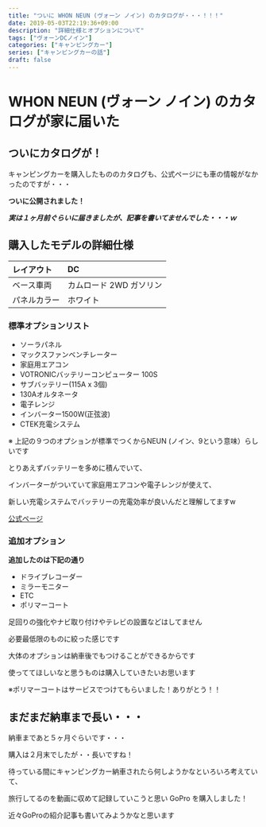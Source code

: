 ```yaml
---
title: "ついに WHON NEUN (ヴォーン ノイン) のカタログが・・・！！！"
date: 2019-05-03T22:19:36+09:00
description: "詳細仕様とオプションについて"
tags: ["ヴォーンDCノイン"] 
categories: ["キャンピングカー"]
series: ["キャンピングカーの話"]
draft: false
---
```


# WHON NEUN (ヴォーン ノイン) のカタログが家に届いた


## ついにカタログが！

キャンピングカーを購入したもののカタログも、公式ページにも車の情報がなかったのですが・・・

**ついに公開されました！**

***実は１ヶ月前ぐらいに届きましたが、記事を書いてませんでした・・・ｗ***

## 購入したモデルの詳細仕様

| レイアウト | DC |
| :--- | :--- |
| ベース車両 | カムロード 2WD ガソリン |
| パネルカラー | ホワイト |

### 標準オプションリスト

- ソーラパネル
- マックスファンベンチレーター
- 家庭用エアコン
- VOTRONICバッテリーコンピューター 100S
- サブバッテリー(115A x 3個)
- 130Aオルタネータ
- 電子レンジ
- インバーター1500W(正弦波)
- CTEK充電システム

※ 上記の９つのオプションが標準でつくからNEUN (ノイン、9という意味）らしいです

とりあえずバッテリーを多めに積んでいて、

インバーターがついていて家庭用エアコンや電子レンジが使えて、

新しい充電システムでバッテリーの充電効率が良いんだと理解してますw

[公式ページ](https://towa-motors.com/lineup/wohn_dc.html)

### 追加オプション

**追加したのは下記の通り**

- ドライブレコーダー
- ミラーモニター
- ETC
- ポリマーコート

足回りの強化やナビ取り付けやテレビの設置などはしてません

必要最低限のものに絞った感じです

大体のオプションは納車後でもつけることができるからです

使っててほしいなと思うものは購入していきたいお思います

※ポリマーコートはサービスでつけてもらいました！ありがとう！！


## まだまだ納車まで長い・・・

納車まであと５ヶ月ぐらいです・・・

購入は２月末でしたが・・長いですね！


待っている間にキャンピングカー納車されたら何しようかなといろいろ考えていて、

旅行してるのを動画に収めて記録していこうと思い GoPro を購入しました！

近々GoProの紹介記事も書いてみようかなと思います
